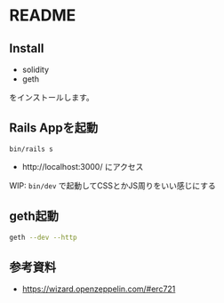 # README

## Install

- solidity
- geth

をインストールします。

## Rails Appを起動

```
bin/rails s
```

- http://localhost:3000/ にアクセス


WIP: `bin/dev` で起動してCSSとかJS周りをいい感じにする

## geth起動

```sh
geth --dev --http
```

## 参考資料
- https://wizard.openzeppelin.com/#erc721
